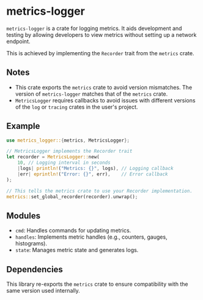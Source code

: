 # metrics-logger

`metrics-logger` is a crate for logging metrics. It aids development and testing by allowing developers to view metrics without setting up a network endpoint.

This is achieved by implementing the `Recorder` trait from the `metrics` crate.

## Notes
- This crate exports the `metrics` crate to avoid version mismatches. The version of `metrics-logger` matches that of the `metrics` crate.
- `MetricsLogger` requires callbacks to avoid issues with different versions of the `log` or `tracing` crates in the user's project.

## Example

```rust
use metrics_logger::{metrics, MetricsLogger};

// MetricsLogger implements the Recorder trait
let recorder = MetricsLogger::new(
    10, // Logging interval in seconds
    |logs| println!("Metrics: {}", logs), // Logging callback
    |err| eprintln!("Error: {}", err),    // Error callback
);

// This tells the metrics crate to use your Recorder implementation.
metrics::set_global_recorder(recorder).unwrap();
```

## Modules
- `cmd`: Handles commands for updating metrics.
- `handles`: Implements metric handles (e.g., counters, gauges, histograms).
- `state`: Manages metric state and generates logs.

## Dependencies
This library re-exports the `metrics` crate to ensure compatibility with the same version used internally.
